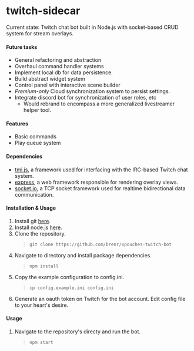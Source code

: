 # twitch-sidecar
Current state: Twitch chat bot built in Node.js with socket-based CRUD system for stream overlays.

#### Future tasks
* General refactoring and abstraction
* Overhaul command handler systems
* Implement local db for data persistence.
* Build abstract widget system
* Control panel with interactive scene builder
* *Premium-only* Cloud synchronization system to persist settings.
* Integrate discord bot for synchronization of user roles, etc
  * Would rebrand to encompass a more generalized livestreamer helper tool.

#### Features
* Basic commands
* Play queue system

#### Dependencies
* [tmi.js](https://www.npmjs.com/package/tmi.js), a framework used for interfacing with the IRC-based Twitch chat system.
* [express](https://www.npmjs.com/package/express), a web framework responsible for rendering overlay views.
* [socket.io](https://www.npmjs.com/package/socket.io), a TCP socket framework used for realtime bidirectional data communication.

#### Installation & Usage
1. Install git [here](https://git-scm.com/downloads).
2. Install node.js [here](https://nodejs.org/en/download/).
3. Clone the repository.
   > `git clone https://github.com/brenr/xpouches-twitch-bot`
4. Navigate to directory and install package dependencies.
   > `npm install`
5. Copy the example configuration to config.ini.
   > `cp config.example.ini config.ini`
6. Generate an oauth token on Twitch for the bot account. Edit config file to your heart's desire.

#### Usage
1. Navigate to the repository's directy and run the bot.
   > `npm start`
